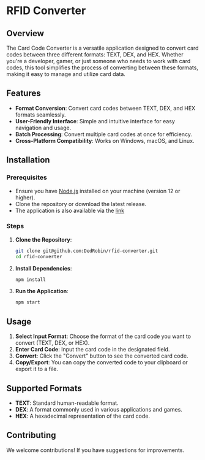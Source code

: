 # RFID Converter

## Overview

The Card Code Converter is a versatile application designed to convert card codes between three different formats: TEXT, DEX, and HEX. Whether you're a developer, gamer, or just someone who needs to work with card codes, this tool simplifies the process of converting between these formats, making it easy to manage and utilize card data.

## Features

- **Format Conversion**: Convert card codes between TEXT, DEX, and HEX formats seamlessly.
- **User-Friendly Interface**: Simple and intuitive interface for easy navigation and usage.
- **Batch Processing**: Convert multiple card codes at once for efficiency.
- **Cross-Platform Compatibility**: Works on Windows, macOS, and Linux.

## Installation

### Prerequisites

- Ensure you have [Node.js](https://nodejs.org/) installed on your machine (version 12 or higher).
- Clone the repository or download the latest release.
- The application is also available via the [link](https://dedrobin.github.io/rfid-converter/) 

### Steps

1. **Clone the Repository**:
   ```bash
   git clone git@github.com:DedRobin/rfid-converter.git
   cd rfid-converter
   ```

2. **Install Dependencies**:
   ```bash
   npm install
   ```

3. **Run the Application**:
   ```bash
   npm start
   ```

## Usage

1. **Select Input Format**: Choose the format of the card code you want to convert (TEXT, DEX, or HEX).
2. **Enter Card Code**: Input the card code in the designated field.
3. **Convert**: Click the "Convert" button to see the converted card code.
4. **Copy/Export**: You can copy the converted code to your clipboard or export it to a file.

## Supported Formats

- **TEXT**: Standard human-readable format.
- **DEX**: A format commonly used in various applications and games.
- **HEX**: A hexadecimal representation of the card code.

## Contributing

We welcome contributions! If you have suggestions for improvements.